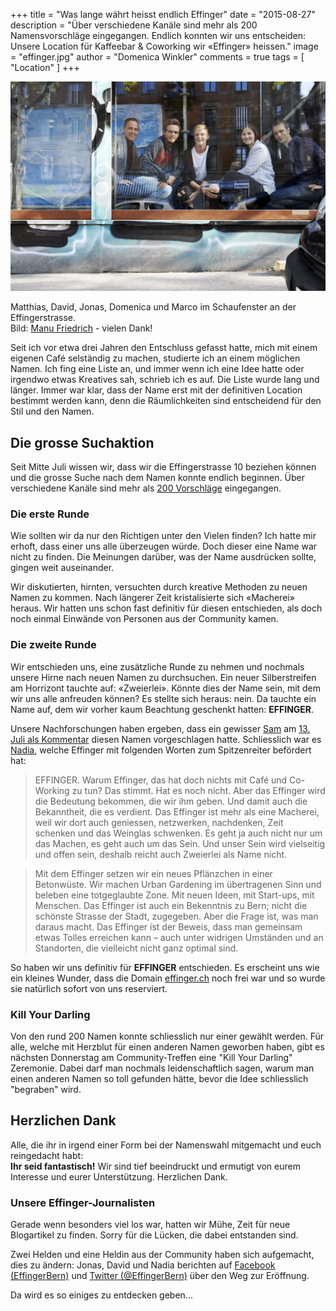 +++
title = "Was lange währt heisst endlich Effinger"
date = "2015-08-27"
description = "Über verschiedene Kanäle sind mehr als 200 Namensvorschläge eingegangen. Endlich konnten wir uns entscheiden: Unsere Location für Kaffeebar & Coworking wir «Effinger» heissen."
image = "effinger.jpg"
author = "Domenica Winkler"
comments = true
tags = [ "Location" ]
+++

![Effinger](effinger.jpg)
<p class="image-caption">Matthias, David, Jonas, Domenica und Marco im Schaufenster an der Effingerstrasse.<br>Bild: <a href="http://www.manu.ch" target="_blank">Manu Friedrich</a> - vielen Dank!</p>


Seit ich vor etwa drei Jahren den Entschluss gefasst hatte, mich mit einem eigenen Café selständig zu machen, studierte ich an einem möglichen Namen. Ich fing eine Liste an, und immer wenn ich eine Idee hatte oder irgendwo etwas Kreatives sah, schrieb ich es auf. Die Liste wurde lang und länger. Immer war klar, dass der Name erst mit der definitiven Location bestimmt werden kann, denn die Räumlichkeiten sind entscheidend für den Stil und den Namen.


## Die grosse Suchaktion

Seit Mitte Juli wissen wir, dass wir die Effingerstrasse 10 beziehen können und die grosse Suche nach dem Namen konnte endlich beginnen. Über verschiedene Kanäle sind mehr als [200 Vorschläge](/blog/namensvorschlaege/) eingegangen.


### Die erste Runde

Wie sollten wir da nur den Richtigen unter den Vielen finden? Ich hatte mir erhoft, dass einer uns alle überzeugen würde. Doch dieser eine Name war nicht zu finden. Die Meinungen darüber, was der Name ausdrücken sollte, gingen weit auseinander.

Wir diskutierten, hirnten, versuchten durch kreative Methoden zu neuen Namen zu kommen. Nach längerer Zeit kristalisierte sich «Macherei» heraus. Wir hatten uns schon fast definitiv für diesen entschieden, als doch noch einmal Einwände von Personen aus der Community kamen.


### Die zweite Runde

Wir entschieden uns, eine zusätzliche Runde zu nehmen und nochmals unsere Hirne nach neuen Namen zu durchsuchen. Ein neuer Silberstreifen am Horrizont tauchte auf: «Zweierlei». Könnte dies der Name sein, mit dem wir uns alle anfreuden können? Es stellte sich heraus: nein. Da tauchte ein Name auf, dem wir vorher kaum Beachtung geschenkt hatten: **EFFINGER**.

Unsere Nachforschungen haben ergeben, dass ein gewisser [Sam](https://twitter.com/smrbu) am [13. Juli als Kommentar](/blog/namensvorschlaege/#comment-2134262745) diesen Namen vorgeschlagen hatte. Schliesslich war es [Nadia](https://twitter.com/froumeier), welche Effinger mit folgenden Worten zum Spitzenreiter befördert hat:

> EFFINGER. Warum Effinger, das hat doch nichts mit Café und Co-Working zu tun? Das stimmt. Hat es noch nicht. Aber das Effinger wird die Bedeutung bekommen, die wir ihm geben. Und damit auch die Bekanntheit, die es verdient. Das Effinger ist mehr als eine Macherei, weil wir dort auch geniessen, netzwerken, nachdenken, Zeit schenken und das Weinglas schwenken. Es geht ja auch nicht nur um das Machen, es geht auch um das Sein. Und unser Sein wird vielseitig und offen sein, deshalb reicht auch Zweierlei als Name nicht.

> Mit dem Effinger setzen wir ein neues Pflänzchen in einer Betonwüste. Wir machen Urban Gardening im übertragenen Sinn und beleben eine totgeglaubte Zone. Mit neuen Ideen, mit Start-ups, mit Menschen. Das Effinger ist auch ein Bekenntnis zu Bern; nicht die schönste Strasse der Stadt, zugegeben. Aber die Frage ist, was man daraus macht. Das Effinger ist der Beweis, dass man gemeinsam etwas Tolles erreichen kann – auch unter widrigen Umständen und an Standorten, die vielleicht nicht ganz optimal sind.

So haben wir uns definitiv für **EFFINGER** entschieden. Es erscheint uns wie ein kleines Wunder, dass die Domain [effinger.ch](http://www.effinger.ch) noch frei war und so wurde sie natürlich sofort von uns reserviert.


### Kill Your Darling

Von den rund 200 Namen konnte schliesslich nur einer gewählt werden. Für alle, welche mit Herzblut für einen anderen Namen geworben haben, gibt es nächsten Donnerstag am Community-Treffen eine "Kill Your Darling" Zeremonie. Dabei darf man nochmals leidenschaftlich sagen, warum man einen anderen Namen so toll gefunden hätte, bevor die Idee schliesslich "begraben" wird.


## Herzlichen Dank

Alle, die ihr in irgend einer Form bei der Namenswahl mitgemacht und euch reingedacht habt:   
**Ihr seid fantastisch!** Wir sind tief beeindruckt und ermutigt von eurem Interesse und eurer Unterstützung. Herzlichen Dank.


### Unsere Effinger-Journalisten

Gerade wenn besonders viel los war, hatten wir Mühe, Zeit für neue Blogartikel zu finden. Sorry für die Lücken, die dabei entstanden sind.

Zwei Helden und eine Heldin aus der Community haben sich aufgemacht, dies zu ändern: Jonas, David und Nadia berichten auf [Facebook (EffingerBern)](https://www.facebook.com/effingerbern) und [Twitter (@EffingerBern)](https://twitter.com/effingerbern) über den Weg zur Eröffnung.

Da wird es so einiges zu entdecken geben...
